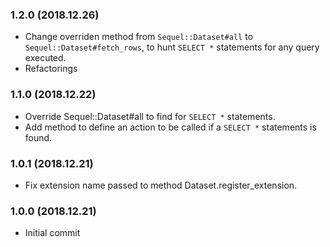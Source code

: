 ### 1.2.0 (2018.12.26)

- Change overriden method from `Sequel::Dataset#all` to `Sequel::Dataset#fetch_rows`, to hunt `SELECT *` statements for any query executed.
- Refactorings

### 1.1.0 (2018.12.22)

- Override Sequel::Dataset#all to find for `SELECT *` statements.
- Add method to define an action to be called if a `SELECT *` statements is found.

### 1.0.1 (2018.12.21)

- Fix extension name passed to method Dataset.register_extension.

### 1.0.0 (2018.12.21)

* Initial commit
